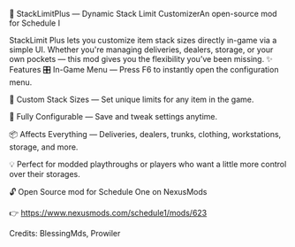 🧱 StackLimitPlus — Dynamic Stack Limit CustomizerAn open-source mod for Schedule I

StackLimit Plus lets you customize item stack sizes directly in-game via a simple UI. Whether you're managing deliveries, dealers, storage, or your own pockets — this mod gives you the flexibility you’ve been missing.
✨ Features
🎛 In-Game Menu — Press F6
to instantly open the configuration menu.

🔧 Custom Stack Sizes — Set unique limits for any item in the game.

💾 Fully Configurable — Save and tweak settings anytime.

📦 Affects Everything — Deliveries, dealers, trunks, clothing, workstations, storage, and more.

💡 Perfect for modded playthroughs or players who want a little more control over their storages.

🔓 Open Source mod for Schedule One on NexusMods

👉 https://www.nexusmods.com/schedule1/mods/623

Credits: BlessingMds, Prowiler
